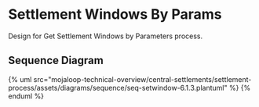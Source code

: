 # Settlement Windows By Params

Design for Get Settlement Windows by Parameters process.

## Sequence Diagram

{% uml src="mojaloop-technical-overview/central-settlements/settlement-process/assets/diagrams/sequence/seq-setwindow-6.1.3.plantuml" %}
{% enduml %}
